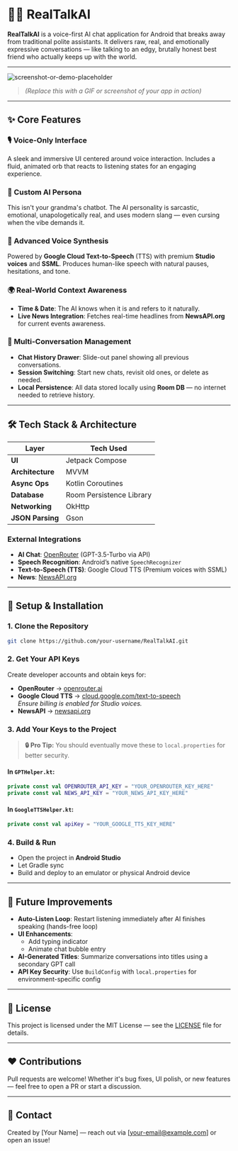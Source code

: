 # 🤖💬 RealTalkAI

**RealTalkAI** is a voice-first AI chat application for Android that breaks away from traditional polite assistants. It delivers raw, real, and emotionally expressive conversations — like talking to an edgy, brutally honest best friend who actually keeps up with the world.

---

![screenshot-or-demo-placeholder](your-screenshot-or-gif-here.gif)
> *(Replace this with a GIF or screenshot of your app in action)*

---

## ✨ Core Features

### 🎙️ Voice-Only Interface  
A sleek and immersive UI centered around voice interaction. Includes a fluid, animated orb that reacts to listening states for an engaging experience.

### 👤 Custom AI Persona  
This isn't your grandma's chatbot. The AI personality is sarcastic, emotional, unapologetically real, and uses modern slang — even cursing when the vibe demands it.

### 🧠 Advanced Voice Synthesis  
Powered by **Google Cloud Text-to-Speech** (TTS) with premium **Studio voices** and **SSML**. Produces human-like speech with natural pauses, hesitations, and tone.

### 🌍 Real-World Context Awareness  
- **Time & Date**: The AI knows when it is and refers to it naturally.  
- **Live News Integration**: Fetches real-time headlines from **NewsAPI.org** for current events awareness.

### 💬 Multi-Conversation Management  
- **Chat History Drawer**: Slide-out panel showing all previous conversations.  
- **Session Switching**: Start new chats, revisit old ones, or delete as needed.  
- **Local Persistence**: All data stored locally using **Room DB** — no internet needed to retrieve history.

---

## 🛠️ Tech Stack & Architecture

| Layer          | Tech Used                             |
|----------------|----------------------------------------|
| **UI**         | Jetpack Compose                        |
| **Architecture** | MVVM                                 |
| **Async Ops**  | Kotlin Coroutines                      |
| **Database**   | Room Persistence Library               |
| **Networking** | OkHttp                                 |
| **JSON Parsing** | Gson                                 |

### External Integrations
- **AI Chat**: [OpenRouter](https://openrouter.ai) (GPT-3.5-Turbo via API)
- **Speech Recognition**: Android’s native `SpeechRecognizer`
- **Text-to-Speech (TTS)**: Google Cloud TTS (Premium voices with SSML)
- **News**: [NewsAPI.org](https://newsapi.org)

---

## 🚀 Setup & Installation

### 1. Clone the Repository

```bash
git clone https://github.com/your-username/RealTalkAI.git
```

### 2. Get Your API Keys

Create developer accounts and obtain keys for:

- **OpenRouter** → [openrouter.ai](https://openrouter.ai)
- **Google Cloud TTS** → [cloud.google.com/text-to-speech](https://cloud.google.com/text-to-speech)  
  *Ensure billing is enabled for Studio voices.*
- **NewsAPI** → [newsapi.org](https://newsapi.org)

### 3. Add Your Keys to the Project

> **🔒 Pro Tip:** You should eventually move these to `local.properties` for better security.

#### In `GPTHelper.kt`:
```kotlin
private const val OPENROUTER_API_KEY = "YOUR_OPENROUTER_KEY_HERE"
private const val NEWS_API_KEY = "YOUR_NEWS_API_KEY_HERE"
```

#### In `GoogleTTSHelper.kt`:
```kotlin
private const val apiKey = "YOUR_GOOGLE_TTS_KEY_HERE"
```

### 4. Build & Run

- Open the project in **Android Studio**
- Let Gradle sync
- Build and deploy to an emulator or physical Android device

---

## 🔮 Future Improvements

- **Auto-Listen Loop**: Restart listening immediately after AI finishes speaking (hands-free loop)
- **UI Enhancements**:
  - Add typing indicator
  - Animate chat bubble entry
- **AI-Generated Titles**: Summarize conversations into titles using a secondary GPT call
- **API Key Security**: Use `BuildConfig` with `local.properties` for environment-specific config

---

## 💬 License

This project is licensed under the MIT License — see the [LICENSE](LICENSE) file for details.

---

## ❤️ Contributions

Pull requests are welcome! Whether it's bug fixes, UI polish, or new features — feel free to open a PR or start a discussion.

---

## 📧 Contact

Created by [Your Name] — reach out via [your-email@example.com] or open an issue!